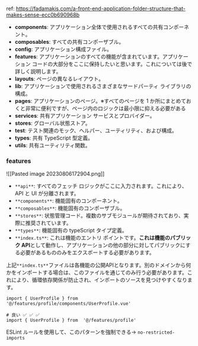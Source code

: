 ref: https://fadamakis.com/a-front-end-application-folder-structure-that-makes-sense-ecc0b690968b

- **components**:   アプリケーション全体で使用されるすべての共有コンポーネント。
- **composables**:   すべての共有コンポーザブル。
- **config**:   アプリケーション構成ファイル。
- **features**:   アプリケーションのすべての機能が含まれています。アプリケーション コードの大部分をここに保持したいと思います。これについては後で詳しく説明します。
- **layouts**:   ページの異なるレイアウト。
- **lib**:   アプリケーションで使用されるさまざまなサードパーティ ライブラリの構成。
- **pages**:   アプリケーションのページ。※すべてのページを 1 か所にまとめておくと非常に便利ですが、ページ内のロジックは最小限に抑える必要がある
- **services**:  共有アプリケーション サービスとプロバイダー。
- **stores**:   グローバル状態ストア。
- **test**:   テスト関連のモック、ヘルパー、ユーティリティ、および構成。
- **types**:   共有 TypeScript 型定義。
- **utils**:   共有ユーティリティ関数。

### features

![[Pasted image 20230806172904.png]]


- `**api**`: すべてのフェッチ ロジックがここに入力されます。これにより、API と UI が分離されます。
- `**components**`: 機能固有のコンポーネント。
- `**composables**`: 機能固有のコンポーザブル。
- `**stores**`: 状態管理コード。複数のサブモジュールが期待されており、実際に推奨されています。
- `**types**`: 機能固有の typeScript タイプ定義。
- `**index.ts**`: これは機能のエントリ ポイントです。**これは機能のパブリック API**として動作し、アプリケーションの他の部分に対してパブリックにする必要があるもののみをエクスポートする必要があります。

上記`**index.ts**`ファイルは各機能の公開APIとなります。別のドメインから何かをインポートする場合は、このファイルを通じてのみ行う必要があります。これにより、循環依存関係が防止され、インポートのソースを見つけやすくなります。


```# 悪い 🚫 🚫 🚫   
import { UserProfile } from  '@/features/profile/components/UserProfile.vue'   
  
# 良い ✅ ✅ ✅   
import { UserProfile } from  '@/features/profile'
```

ESLint ルールを使用して、このパターンを強制できる→ `no-restricted-imports`